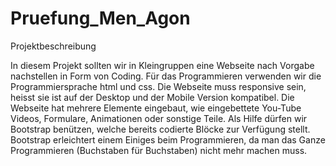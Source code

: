 # Pruefung_Men_Agon
 
Projektbeschreibung

In diesem Projekt sollten wir in Kleingruppen eine Webseite nach Vorgabe nachstellen in Form von Coding. Für das Programmieren verwenden wir die Programmiersprache html und css. Die Webseite muss responsive sein, heisst sie ist auf der Desktop und der Mobile Version kompatibel. Die Webseite hat mehrere Elemente eingebaut, wie eingebettete You-Tube Videos, Formulare, Animationen oder sonstige Teile. Als Hilfe dürfen wir Bootstrap benützen, welche bereits codierte Blöcke zur Verfügung stellt. Bootstrap erleichtert einem Einiges beim Programmieren, da man das Ganze Programmieren (Buchstaben für Buchstaben) nicht mehr machen muss.